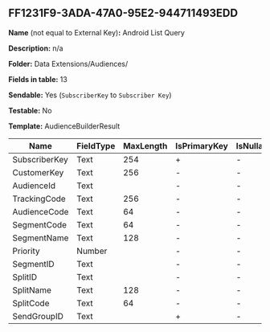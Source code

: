 ## FF1231F9-3ADA-47A0-95E2-944711493EDD

**Name** (not equal to External Key)**:** Android List Query

**Description:** n/a

**Folder:** Data Extensions/Audiences/

**Fields in table:** 13

**Sendable:** Yes (`SubscriberKey` to `Subscriber Key`)

**Testable:** No

**Template:** AudienceBuilderResult

| Name | FieldType | MaxLength | IsPrimaryKey | IsNullable | DefaultValue |
| --- | --- | --- | --- | --- | --- |
| SubscriberKey | Text | 254 | + | - |  |
| CustomerKey | Text | 256 | - | - |  |
| AudienceId | Text |  | - | - |  |
| TrackingCode | Text | 256 | - | - |  |
| AudienceCode | Text | 64 | - | - |  |
| SegmentCode | Text | 64 | - | - | EmptyString() |
| SegmentName | Text | 128 | - | - | EmptyString() |
| Priority | Number |  | - | - |  |
| SegmentID | Text |  | - | - |  |
| SplitID | Text |  | - | - |  |
| SplitName | Text | 128 | - | - | EmptyString() |
| SplitCode | Text | 64 | - | - | EmptyString() |
| SendGroupID | Text |  | + | - |  |
